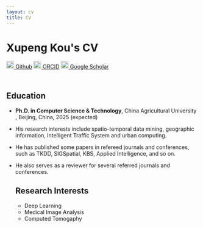 ```yaml
---
layout: cv
title: CV
---
```

# Xupeng Kou's CV

<a href="https://github.com/Github-XKou"><img src="https://github.githubassets.com/assets/GitHub-Mark-ea2971cee799.png" width="20px" height="20px"> Github</a>
<a href="https://orcid.org/0000-0002-3246-6820"><img src="https://orcid.org/assets/vectors/orcid.logo.icon.svg" width="20px" height="20px"> ORCID</a>
<a href="https://scholar.google.com/citations?user=tDQGkQMAAAAJ&hl=zh-CN"><img src="https://upload.wikimedia.org/wikipedia/commons/thumb/c/c7/Google_Scholar_logo.svg/240px-Google_Scholar_logo.svg.png" width="20px" height="20px"> Google Scholar</a>


<header>

</header>
     <h2>Education</h2>
<ul>
<li>
<p><strong>Ph.D. in Computer Science & Technology</strong>, China Agricultural University , Beijing, China, 2025 (expected)</p>

<li>
<p>His research interests include spatio-temporal data mining, geographic information, Intelligent Traffic System and urban computing.</p>
<li>
<p>He has published some papers in refereed journals and conferences, such as TKDD, SIGSpatial, KBS, Applied Intelligence, and so on.

<li>
<p>He also serves as a reviewer for several referred journals and conferences.</p>
<h2>Research Interests</h2>
<ul>
<li>Deep Learning</li>
<li>Medical Image Analysis</li>
<li>Computed Tomogaphy</li>
</div>
